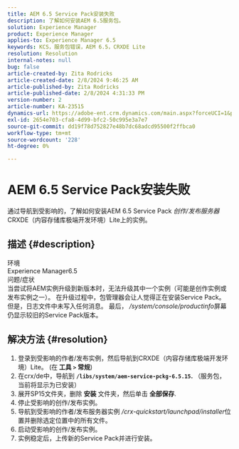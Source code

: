 ```yaml
---
title: AEM 6.5 Service Pack安装失败
description: 了解如何安装AEM 6.5服务包。
solution: Experience Manager
product: Experience Manager
applies-to: Experience Manager 6.5
keywords: KCS，服务包错误，AEM 6.5，CRXDE Lite
resolution: Resolution
internal-notes: null
bug: false
article-created-by: Zita Rodricks
article-created-date: 2/8/2024 9:46:25 AM
article-published-by: Zita Rodricks
article-published-date: 2/8/2024 4:31:33 PM
version-number: 2
article-number: KA-23515
dynamics-url: https://adobe-ent.crm.dynamics.com/main.aspx?forceUCI=1&pagetype=entityrecord&etn=knowledgearticle&id=67af1fe6-66c6-ee11-9079-6045bd006704
exl-id: 2654e703-cfa8-4d99-bfc2-50c995e3a7e7
source-git-commit: dd19f78d752827e48b7dc68adcd95500f2ffbca0
workflow-type: tm+mt
source-wordcount: '228'
ht-degree: 0%

---
```


# AEM 6.5 Service Pack安装失败


通过导航到受影响的，了解如何安装AEM 6.5 Service Pack *创作/发布服务器* CRXDE（内容存储库极端开发环境）Lite上的实例。

## 描述 {#description}

环境<br>
Experience Manager6.5
<br>问题/症状<br>
当尝试将AEM实例升级到新版本时，无法升级其中一个实例（可能是创作实例或发布实例之一）。 在升级过程中，包管理器会让人觉得正在安装Service Pack。 但是，日志文件中未写入任何消息。 最后， */system/console/productinfo*&#x200B;屏幕仍显示较旧的Service Pack版本。


## 解决方法 {#resolution}


1. 登录到受影响的作者/发布实例，然后导航到CRXDE（内容存储库极端开发环境）Lite。 (在<b> 工具 `>`  常规</b>)
2. 在crx/de中，导航到 <b>`/libs/system/aem-service-pckg-6.5.15`. </b>（服务包，当前将显示为已安装）
3. 展开SP15文件夹，删除 <b>安装</b> 文件夹，然后单击 <b>全部保存</b>.
4. 停止受影响的创作/发布实例。
5. 导航到受影响的作者/发布服务器实例 */crx-quickstart/launchpad/installer*&#x200B;位置并删除选定位置中的所有文件。
6. 启动受影响的创作/发布实例。
7. 实例稳定后，上传新的Service Pack并进行安装。
